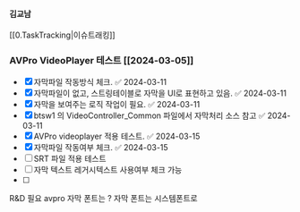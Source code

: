 

#### 김교남


[[0.TaskTracking|이슈트래킹]] 


### AVPro VideoPlayer 테스트 [[2024-03-05]]
- [x] 자막파일 작동방식 체크. ✅ 2024-03-11
- [x] 자막파일이 없고, 스트링테이블로 자막을 UI로 표현하고 있음. ✅ 2024-03-11
- [x] 자막을 보여주는 로직 작업이 필요. ✅ 2024-03-11
- [x] btsw1 의 VideoController_Common 파일에서 자막처리 소스 참고 ✅ 2024-03-11
- [x] AVPro videoplayer 적용 테스트. ✅ 2024-03-15
- [x] 자막파일 작동여부 체크. ✅ 2024-03-15
- [ ] SRT 파일 적용 테스트
- [ ] 자막 텍스트 레거시텍스트 사용여부 체크 가능
- [ ] 

R&D 필요
avpro 자막 폰트는 ?
자막 폰트는 시스템폰트로 